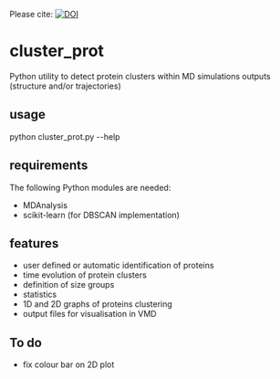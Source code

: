 Please cite: [![DOI](https://zenodo.org/badge/doi/10.5281/zenodo.10504.png)](http://dx.doi.org/10.5281/zenodo.10504)

cluster_prot
============

Python utility to detect protein clusters within MD simulations outputs (structure and/or trajectories)

usage
-----
python cluster_prot.py --help

requirements
------------
The following Python modules are needed:
- MDAnalysis
- scikit-learn (for DBSCAN implementation)

features
-----------
- user defined or automatic identification of proteins
- time evolution of protein clusters
- definition of size groups 
- statistics
- 1D and 2D graphs of proteins clustering
- output files for visualisation in VMD

To do
-----
- fix colour bar on 2D plot

